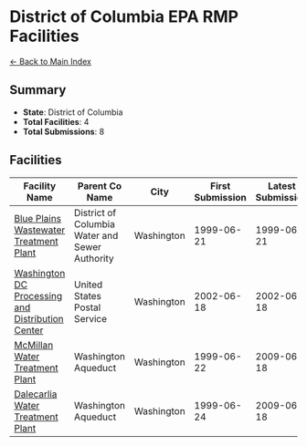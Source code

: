 # District of Columbia EPA RMP Facilities

[← Back to Main Index](../../index.md)

## Summary

- **State**: District of Columbia
- **Total Facilities**: 4
- **Total Submissions**: 8

## Facilities

| Facility Name | Parent Co Name | City | First Submission | Latest Submission | Submission Count |
|---------------|----------------|------|------------------|-------------------|------------------|
| [Blue Plains Wastewater Treatment Plant](facilities/100000053808/index.md) | District of Columbia Water and Sewer Authority | Washington | 1999-06-21 | 1999-06-21 | 1 |
| [Washington DC Processing and Distribution Center](facilities/100000179193/index.md) | United States Postal Service | Washington | 2002-06-18 | 2002-06-18 | 1 |
| [McMillan Water Treatment Plant](facilities/100000135007/index.md) | Washington Aqueduct | Washington | 1999-06-22 | 2009-06-18 | 3 |
| [Dalecarlia Water Treatment Plant](facilities/100000146656/index.md) | Washington Aqueduct | Washington | 1999-06-24 | 2009-06-18 | 3 |

